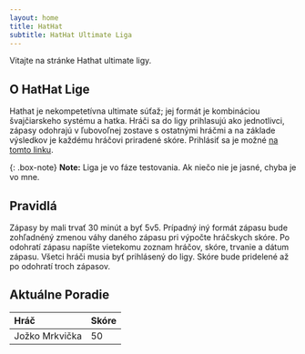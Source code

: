 ```yaml
---
layout: home
title: HatHat
subtitle: HatHat Ultimate Liga
---
```


Vitajte na stránke Hathat ultimate ligy. 

## O HatHat Lige

Hathat je nekompetetívna ultimate súťaž; jej formát je kombináciou švajčiarskeho systému a hatka. Hráči sa do ligy prihlasujú ako jednotlivci, zápasy odohrajú v ľubovoľnej zostave s ostatnými hráčmi a na základe výsledkov je každému hráčovi priradené skóre. Prihlásiť sa je možné [na tomto linku](https://miroslav21.github.io/prihlasenie).

{: .box-note}
**Note:** Liga je vo fáze testovania. Ak niečo nie je jasné, chyba je vo mne. 

## Pravidlá

Zápasy by mali trvať 30 minút a byť 5v5. Prípadný iný formát zápasu bude zohľadnéný zmenou váhy daného zápasu pri výpočte hráčskych skóre. Po odohratí zápasu napíšte vietekomu zoznam hráčov, skóre, trvanie a dátum zápasu. Všetci hráči musia byť prihlásený do ligy. Skóre bude pridelené až po odohratí troch zápasov. 

## Aktuálne Poradie

| Hráč | Skóre |
| :------ |:--- |
| Jožko Mrkvička | 50 |
